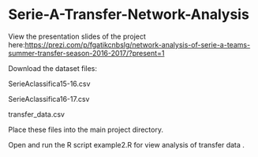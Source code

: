 # Serie-A-Transfer-Network-Analysis

View the presentation slides of the project here:https://prezi.com/p/fgatikcnbslg/network-analysis-of-serie-a-teams-summer-transfer-season-2016-2017/?present=1

Download the dataset files:

SerieAclassifica15-16.csv

SerieAclassifica16-17.csv

transfer_data.csv


Place these files into the main project directory.

Open and run the R script example2.R for view analysis of transfer data .
